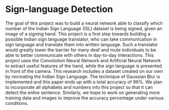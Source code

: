 # Sign-language Detection
The goal of this project was to build a neural network able to classify which number of the Indian Sign Language (ISL) dataset is being signed, given an image of a signing hand. This project is a first step towards building a possible Indian sign language translator, who can take communication in sign language and translate them into written language. Such a translator would greatly lower the barrier for many deaf and mute individuals to be able to better communicate with others in day-to-day interactions. This project uses the Convolution Neural Network and Artificial Neural Network to extract useful features of the hand, while the sign language is presented in front of the camera. This research includes a dataset created on our own by recreating the Indian Sign Language. The technique of Gaussian Blur is implemented and this paper ends up with a total accuracy of 96%. We plan to incorporate all alphabets and numbers into this project so that it can detect the entire sentence. Similarly, we hope to work on generating more training data and images to improve the accuracy percentage under various conditions.
